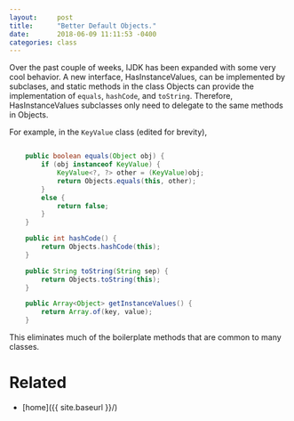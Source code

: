 ```yaml
---
layout:     post
title:      "Better Default Objects."
date:       2018-06-09 11:11:53 -0400
categories: class
---
```


Over the past couple of weeks, IJDK has been expanded with some very cool behavior. A new interface,
HasInstanceValues, can be implemented by subclases, and static methods in the class Objects can
provide the implementation of `equals`, `hashCode`, and `toString`. Therefore, HasInstanceValues
subclasses only need to delegate to the same methods in Objects.

For example, in the `KeyValue` class (edited for brevity), 

```java

    public boolean equals(Object obj) {
        if (obj instanceof KeyValue) {
            KeyValue<?, ?> other = (KeyValue)obj;
            return Objects.equals(this, other);
        }
        else {
            return false;
        }
    }

    public int hashCode() {
        return Objects.hashCode(this);
    }

    public String toString(String sep) {
        return Objects.toString(this);
    }

    public Array<Object> getInstanceValues() {
        return Array.of(key, value);
    }
```

This eliminates much of the boilerplate methods that are common to many classes.

# Related

* [home]({{ site.baseurl }}/)
